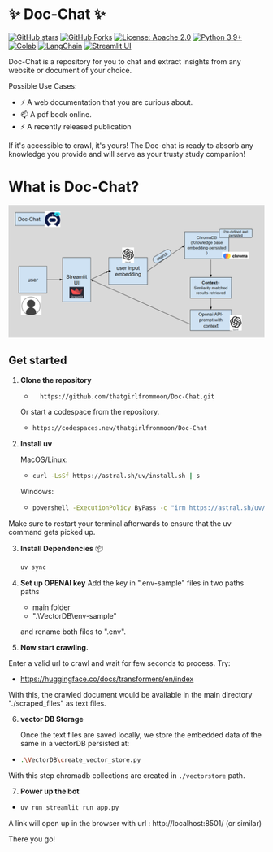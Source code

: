 #                                    ✨  Doc-Chat ✨

[![GitHub stars](https://img.shields.io/github/stars/thatgirlfrommoon/Doc-Chat?style=social)](https://github.com/thatgirlfrommoon/Doc-Chat/stargazers)
[![GitHub Forks](https://img.shields.io/github/forks/thatgirlfrommoon/Doc-Chat?style=social)](https://github.com/thatgirlfrommoon/Doc-Chat/forks)
[![License: Apache 2.0](https://img.shields.io/badge/License-Apache%202.0-yellow.svg)](https://opensource.org/license/apache-2-0)
[![Python 3.9+](https://img.shields.io/badge/python-3.9+-blue.svg)](https://www.python.org/downloads/)
[![Colab](https://colab.research.google.com/assets/colab-badge.svg)](https://colab.research.google.com/drive/1yrS2Kp-kprYWot_sEu7JeWMIRAei_vov?usp=sharing)
[![LangChain](https://img.shields.io/badge/LangChain-Open%20SourceFramework-5e9cff?logo=langchain&logoColor=white)](https://python.langchain.com/docs/introduction/)
[![Streamlit UI](https://static.streamlit.io/badges/streamlit_badge_black_red.svg)](https://streamlit.io/)



Doc-Chat is a repository for you to chat and extract insights from any website or document of your choice.

Possible Use Cases:
- ⚡ A web documentation that you are curious about.
- 📫 A pdf book online.
- ⚡ A recently released publication

If it's accessible to crawl, it's yours! The Doc-chat is ready to absorb any knowledge you provide and will serve as your trusty study companion!

# What is Doc-Chat?

![alt text](./images/workflow.png)


##  Get started

1. **Clone the repository**

    - ``` bash
        https://github.com/thatgirlfrommoon/Doc-Chat.git 
        ```

    Or start a codespace from the repository.
    - ```bash
      https://codespaces.new/thatgirlfrommoon/Doc-Chat
      ```
2. **Install uv**

    MacOS/Linux:

    - ```bash
      curl -LsSf https://astral.sh/uv/install.sh | s
      ```

        
    Windows:

    - ```bash 
      powershell -ExecutionPolicy ByPass -c "irm https://astral.sh/uv/install.ps1 | iex"```
      
Make sure to restart your terminal afterwards to ensure that the uv command gets picked up.
    
3. **Install Dependencies** 📦
    ```bash
    uv sync
    ```

4. **Set up OPENAI key**
Add the key in ".env-sample" files in two paths paths 
   - main folder
   - ".\VectorDB\env-sample"

    and rename both files to ".env".

5. **Now start crawling.**

Enter a valid url to crawl and wait for few seconds to process. Try:

- https://huggingface.co/docs/transformers/en/index

With this, the crawled document would be available in the main directory "./scraped_files" as text files. 

6. **vector DB Storage**

    Once the text files are saved locally, we store the embedded data of the same in a vectorDB persisted at:

- ```bash
  .\VectorDB\create_vector_store.py
    ```

With this step chromadb collections are created in ```./vectorstore``` path.

7. **Power up the bot**

- ```bash
  uv run streamlit run app.py
  ```


A link will open up in the browser with url : http://localhost:8501/ (or similar)

There you go!
